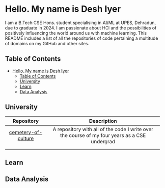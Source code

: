# Hello. My name is Desh Iyer

I am a B.Tech CSE Hons. student specialising in AI/ML at UPES, Dehradun, due to graduate in 2024. I am passionate about HCI and the possibilities of positively influencing the world around us with machine learning. This README includes a list of all the repositories of code pertaining a multitude of domains on my GitHub and other sites.

## Table of Contents
- [Hello. My name is Desh Iyer](#hello-my-name-is-desh-iyer)
  - [Table of Contents](#table-of-contents)
  - [University](#university)
  - [Learn](#learn)
  - [Data Analysis](#data-analysis)


## University
| **Repository** | **Description** |
|:---:|:---:|
| [cemetery-of-culture](https://github.com/0xVolt/cemetery-of-culture) | A repository with all of the code I write over the course of my four years as a CSE undergrad |
|  |  |
|  |  |

## Learn

## Data Analysis
